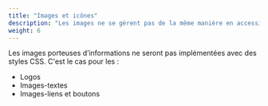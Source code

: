 ```yaml
---
title: "Images et icônes"
description: "Les images ne se gèrent pas de la même manière en accessibilité numérique selon qu'elles sont illustratives, décoratives ou informatives. Il en va de même pour les polices d'icônes ou font symbolique."
weight: 6
---
```



Les images porteuses d’informations ne seront pas implémentées avec des styles CSS. C'est le cas pour les :
- Logos
- Images-textes
- Images-liens et boutons

